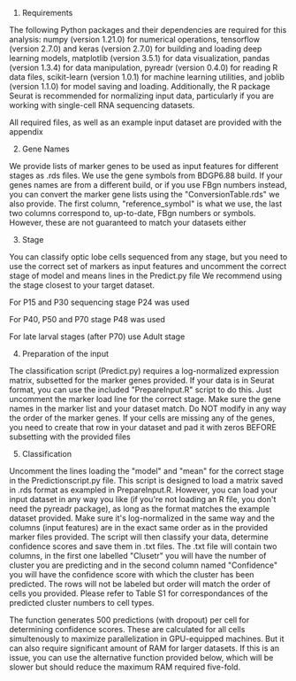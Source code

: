 1) Requirements

The following Python packages and their dependencies are required for this analysis: numpy (version 1.21.0) for numerical operations, tensorflow (version 2.7.0) and keras (version 2.7.0) for building and loading deep learning models, matplotlib (version 3.5.1) for data visualization, pandas (version 1.3.4) for data manipulation, pyreadr (version 0.4.0) for reading R data files, scikit-learn (version 1.0.1) for machine learning utilities, and joblib (version 1.1.0) for model saving and loading. Additionally, the R package Seurat is recommended for normalizing input data, particularly if you are working with single-cell RNA sequencing datasets.

All required files, as well as an example input dataset are provided with the appendix

2) Gene Names 

We provide lists of marker genes to be used as input features for different stages as .rds files.
We use the gene symbols from BDGP6.88 build. If your genes names are from a different build, or if 
you use FBgn numbers instead, you can convert the marker gene lists using the "ConversionTable.rds"
we also provide. The first column, "reference_symbol" is what we use, the last two columns correspond to, up-to-date, FBgn numbers or symbols. However, these are not guaranteed to match 
your datasets either

3) Stage

You can classify optic lobe cells sequenced from any stage, but you need to use the correct set of 
markers as input features and uncomment the correct stage of model and means lines in the Predict.py file
We recommend using the stage closest to your target dataset. 

For P15 and P30 sequencing stage P24 was used 

For P40, P50 and P70 stage P48 was used 

For late larval stages (after P70) use Adult stage 

4) Preparation of the input
   
The classification script (Predict.py) requires a log-normalized expression matrix,
subsetted for the marker genes provided. If your data is in Seurat format, you can use the
included "PrepareInput.R" script to do this. Just uncomment the marker load line for the correct stage.
Make sure the gene names in the marker list and your dataset match. Do NOT modify in any way the order of
the marker genes. If your cells are missing any of the genes, you need to create that row in your 
dataset and pad it with zeros BEFORE subsetting with the provided files

5) Classification 

Uncomment the lines loading the "model" and "mean" for the correct stage in the Predictionscript.py file.
This script is designed to load a matrix saved in .rds format as exampled in PrepareInput.R. However,
you can load your input dataset in any way you like (if you're not loading an R file, you don't need the
pyreadr package), as long as the format matches the example dataset provided. Make sure it's log-normalized
in the same way and the columns (input features) are in the exact same order as in the provided marker
files provided.
The script will then classify your data, determine confidence scores and save them in .txt files. The .txt file will contain two columns, in the first one labelled "Clusetr" you will have the number of cluster you are predicting and in the second column named "Confidence" you will have the confidence score with which the cluster has been predicted.
The rows will not be labeled but order will match the order of cells you provided. Please refer to 
Table S1 for correspondances of the predicted cluster numbers to cell types.

The function generates 500 predictions (with dropout) per cell for determining confidence scores. These
are calculated for all cells simultenously to maximize parallelization in GPU-equipped machines. But it can
also require significant amount of RAM for larger datasets. If this is an issue, you can use the 
alternative function provided below, which will be slower but should reduce the maximum RAM required 
five-fold.
